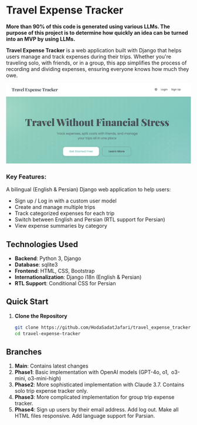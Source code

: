 # Travel Expense Tracker

**More than 90% of this code is generated using various LLMs. The purpose of this project is to determine how quickly an idea can be turned into an MVP by using LLMs.**

**Travel Expense Tracker** is a web application built with Django that helps users manage and track expenses during their trips. Whether you're traveling solo, with friends, or in a group, this app simplifies the process of recording and dividing expenses, ensuring everyone knows how much they owe.

![Travel Expense Tracker Landing Page](assets/landing-page.png)

### Key Features:
A bilingual (English & Persian) Django web application to help users:
- Sign up / Log in with a custom user model
- Create and manage multiple trips
- Track categorized expenses for each trip
- Switch between English and Persian (RTL support for Persian)
- View expense summaries by category

## Technologies Used
- **Backend**: Python 3, Django
- **Database**: sqlite3
- **Frontend**: HTML, CSS, Bootstrap
- **Internationalization**: Django i18n (English & Persian)
- **RTL Support**: Conditional CSS for Persian

## Quick Start
1. **Clone the Repository**  
   ```bash
   git clone https://github.com/HodaSadatJafari/travel_expense_tracker.git
   cd travel-expense-tracker


## Branches
1. **Main**: Contains latest changes
2. **Phase1**: Basic implementation with OpenAI models (GPT-4o, o1, o3-mini, o3-mini-high)
3. **Phase2**: More sophisticated implementation with Claude 3.7. Contains solo trip expense tracker only.
4. **Phase3**: More complicated implementation for group trip expense tracker. 
4. **Phase4**: Sign up users by their email address. Add log out. Make all HTML files responsive. Add language support for Parsian.